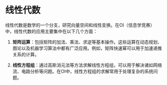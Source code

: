 # 线性代数

线性代数是数学的一个分支，研究向量空间和线性变换。在OI（信息学竞赛）中，线性代数的应用主要集中在以下几个方面：

1. **矩阵运算**：包括矩阵的加法、乘法、求逆等基本操作。这些运算在动态规划、图论以及机器学习算法中都有广泛应用。例如，矩阵快速幂可以用于加速递推关系的计算。

2. **线性方程组**：通过高斯消元法等方法求解线性方程组，可以用于解决诸如网络流、电路分析等问题。在OI中，线性方程组的求解常用于处理复杂的系统问题。
